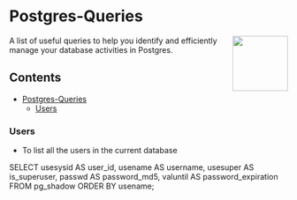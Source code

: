 # Postgres-Queries

[<img src="https://wiki.postgresql.org/images/a/a4/PostgreSQL_logo.3colors.svg" align="right"  width="100">](https://www.postgresql.org/)

A list of useful queries to help you identify and efficiently manage your database activities in Postgres.



## Contents

- [Postgres-Queries](#Postgres-Queries)
    - [Users](#users)


### Users

* To list all the users in the current database

SELECT usesysid AS user_id, 
       usename  AS username, 
       usesuper AS is_superuser, 
       passwd   AS password_md5, 
       valuntil AS password_expiration 
FROM   pg_shadow 
ORDER  BY usename; 
